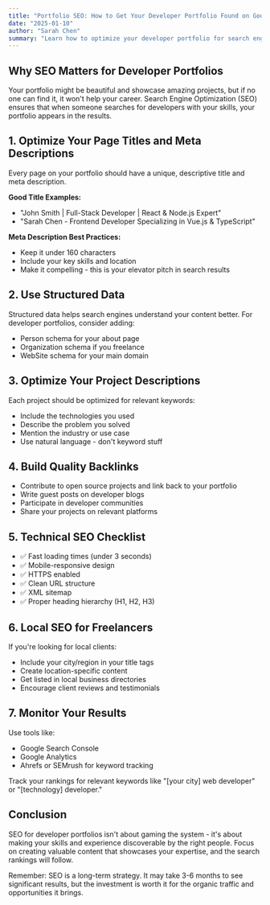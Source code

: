 ```yaml
---
title: "Portfolio SEO: How to Get Your Developer Portfolio Found on Google"
date: "2025-01-10"
author: "Sarah Chen"
summary: "Learn how to optimize your developer portfolio for search engines. From meta tags to structured data, discover the SEO strategies that will help potential employers and clients find you online."
---
```


## Why SEO Matters for Developer Portfolios

Your portfolio might be beautiful and showcase amazing projects, but if no one can find it, it won't help your career. Search Engine Optimization (SEO) ensures that when someone searches for developers with your skills, your portfolio appears in the results.

## 1. Optimize Your Page Titles and Meta Descriptions

Every page on your portfolio should have a unique, descriptive title and meta description.

**Good Title Examples:**

- "John Smith | Full-Stack Developer | React & Node.js Expert"
- "Sarah Chen - Frontend Developer Specializing in Vue.js & TypeScript"

**Meta Description Best Practices:**

- Keep it under 160 characters
- Include your key skills and location
- Make it compelling - this is your elevator pitch in search results

## 2. Use Structured Data

Structured data helps search engines understand your content better. For developer portfolios, consider adding:

- Person schema for your about page
- Organization schema if you freelance
- WebSite schema for your main domain

## 3. Optimize Your Project Descriptions

Each project should be optimized for relevant keywords:

- Include the technologies you used
- Describe the problem you solved
- Mention the industry or use case
- Use natural language - don't keyword stuff

## 4. Build Quality Backlinks

- Contribute to open source projects and link back to your portfolio
- Write guest posts on developer blogs
- Participate in developer communities
- Share your projects on relevant platforms

## 5. Technical SEO Checklist

- ✅ Fast loading times (under 3 seconds)
- ✅ Mobile-responsive design
- ✅ HTTPS enabled
- ✅ Clean URL structure
- ✅ XML sitemap
- ✅ Proper heading hierarchy (H1, H2, H3)

## 6. Local SEO for Freelancers

If you're looking for local clients:

- Include your city/region in your title tags
- Create location-specific content
- Get listed in local business directories
- Encourage client reviews and testimonials

## 7. Monitor Your Results

Use tools like:

- Google Search Console
- Google Analytics
- Ahrefs or SEMrush for keyword tracking

Track your rankings for relevant keywords like "[your city] web developer" or "[technology] developer."

## Conclusion

SEO for developer portfolios isn't about gaming the system - it's about making your skills and experience discoverable by the right people. Focus on creating valuable content that showcases your expertise, and the search rankings will follow.

Remember: SEO is a long-term strategy. It may take 3-6 months to see significant results, but the investment is worth it for the organic traffic and opportunities it brings.
